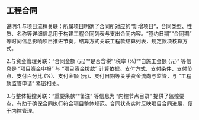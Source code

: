 ## 工程合同

说明:1.与项目流程关联：所属项目明确了合同所对应的“新增项目”，合同类型、性质、名称等详细信息用于构建工程合同列表与支出合同内容。“签约日期”“合同期” 等时间信息影响项目推进节奏，结算方式关联工程款结算列表，规定款项核算方式。​

2.与资金管理关联：“合同金额 (元)”“是否含税”“税率 (%)”“自施工金额 (元)” 等信息是 “项目资金申报” 与 “项目资金拨款” 计算依据。支付方式、支付条件、支付节点、支付百分比 (%)、支付金额 (元)、支付日期等关乎资金流向与监管，与 “工程款监管申请” 紧密相关。​

3.与整体把控关联：“重要条款”“备注” 等信息为 “内控节点目录” 提供了监控要点，有助于确保合同执行符合项目整体规范。合同状态实时反映项目合同进展，便于内控管理。